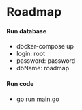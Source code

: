 # Roadmap
#### Run database
   * docker-compose up
   * login:  root
   * password: password
   * dbName: roadmap   
#### Run code 
  * go run main.go
